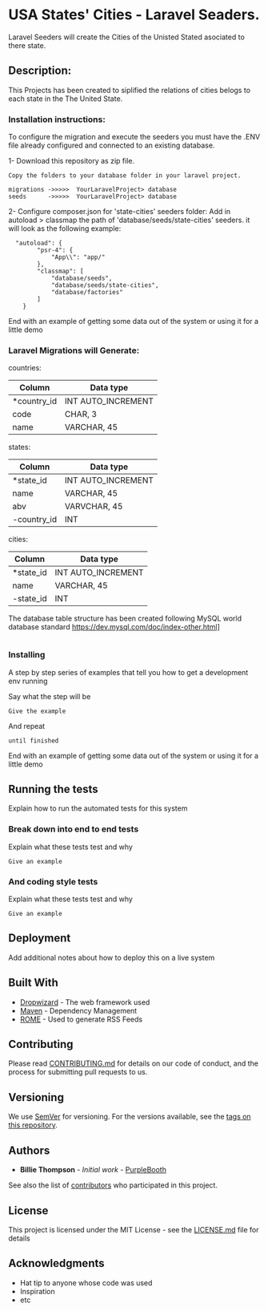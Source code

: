 # USA States' Cities - Laravel Seaders.
Laravel Seeders will create the Cities of the Unisted Stated asociated to there state.

## Description:
This Projects has been created to siplified the relations of cities belogs to each state in the The United State.

### Installation instructions:

To configure the migration and execute the seeders you must have the .ENV file already configured and connected to an existing database.

1- Download this repository as zip file.
```
Copy the folders to your database folder in your laravel project.

migrations ->>>>>  YourLaravelProject> database 
seeds      ->>>>>  YourLaravelProject> database
```

2- Configure composer.json for 'state-cities' seeders folder:
Add in autoload > classmap  the path of 'database/seeds/state-cities' seeders.
it will look as the following example:
```
  "autoload": {
        "psr-4": {
            "App\\": "app/"
        },
        "classmap": [
            "database/seeds",
            "database/seeds/state-cities",
            "database/factories"
        ]
    }
```

End with an example of getting some data out of the system or using it for a little demo

###  Laravel Migrations will Generate:
countries:

|   Column    |     Data type     |
| ----------- | ----------------- |
|*country_id  | INT AUTO_INCREMENT|
| code        | CHAR, 3           |
| name        | VARCHAR, 45       | 

states:

|   Column    |     Data type     |
| ----------- | ----------------- |
|*state_id    | INT AUTO_INCREMENT|
| name        | VARCHAR,  45      |
| abv         | VARVCHAR, 45      | 
|-country_id  | INT               | 

cities:

|   Column    |     Data type     |
| ----------- | ----------------- |
|*state_id    | INT AUTO_INCREMENT|
| name        | VARCHAR,  45      |
|-state_id    | INT               | 

The database table structure has been created following MySQL world database standard
https://dev.mysql.com/doc/index-other.html] 

```
```

### Installing

A step by step series of examples that tell you how to get a development env running

Say what the step will be

```
Give the example
```

And repeat

```
until finished
```

End with an example of getting some data out of the system or using it for a little demo

## Running the tests

Explain how to run the automated tests for this system

### Break down into end to end tests

Explain what these tests test and why

```
Give an example
```

### And coding style tests

Explain what these tests test and why

```
Give an example
```

## Deployment

Add additional notes about how to deploy this on a live system

## Built With

* [Dropwizard](http://www.dropwizard.io/1.0.2/docs/) - The web framework used
* [Maven](https://maven.apache.org/) - Dependency Management
* [ROME](https://rometools.github.io/rome/) - Used to generate RSS Feeds

## Contributing

Please read [CONTRIBUTING.md](https://gist.github.com/PurpleBooth/b24679402957c63ec426) for details on our code of conduct, and the process for submitting pull requests to us.

## Versioning

We use [SemVer](http://semver.org/) for versioning. For the versions available, see the [tags on this repository](https://github.com/your/project/tags). 

## Authors

* **Billie Thompson** - *Initial work* - [PurpleBooth](https://github.com/PurpleBooth)

See also the list of [contributors](https://github.com/your/project/contributors) who participated in this project.

## License

This project is licensed under the MIT License - see the [LICENSE.md](LICENSE.md) file for details

## Acknowledgments

* Hat tip to anyone whose code was used
* Inspiration
* etc
